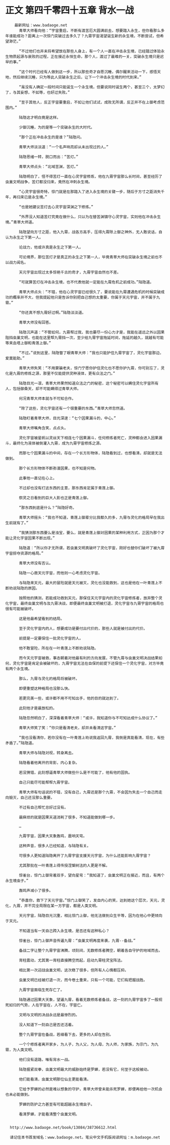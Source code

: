 # 正文 第四千零四十五章 背水一战
        最新网址：www.badaoge.net
          青草大师看向他：“宇宙重启，不断有渡苦厄大圆满前去，想要踏入永生，但你看那么多年谁能成功？距离上一次惊门突破过去多久了？九霄宇宙渴望诞生新的永生境，不断尝试，但希望渺茫。”
      
          “不过他们也并未将希望放在那些人身上，有一个人一直在冲击永生境，已经踏过体验永生物质起源与衰败的过程，正在接近永恒生命，那个人，渡过了最难的一关，突破永生境只是迟早的事。”
      
          “这个时代已经有人做到这一步，所以那些奇才自愿沉睡，偶尔醒来活动一下，感悟天地，然后继续沉睡，只为等此人突破永生之后，让下一个冲击永生境的时代到来。”
      
          “虽没有人确定一段时间只能诞生一个永生境，但要说同时诞生两个，甚至三个，太梦幻了，与其妄想，不如等，也好过失败。”
      
          “至于其他人，反正宇宙要重启，不如让他们试试，成败无所谓，反正并不在上御考虑范围内。”
      
          陆隐这才明白竟是这样。
      
          少御沉睡，为的是等一个突破永生的大时代。
      
          “那个正在冲击永生的是谁？”陆隐问。
      
          青草大师淡淡道：“一个名声响亮却从未出现过的人。”
      
          陆隐思绪一转，脱口而出：“苦灯。”
      
          青草大师点头：“北域苦渊，苦灯。”
      
          陆隐明白了，怪不得苦灯一直在心灵宇宙修炼，他在九霄宇宙那么长时间，甚至经历了虫巢文明战争，苦灯都没归来，竟然在冲刺永生境。
      
          “心灵宇宙很奇特，惊门就是在那踏入了进入永生境的关键一步，随后于方寸之距消失千年，再归来已是永生境。”
      
          “也是她建议苦灯去心灵宇宙深渊之下修炼。”
      
          “外界没人知道苦灯究竟在做什么，只以为在替苦渊镇守心灵宇宙，实则他在冲击永生境。”青草大师道。
      
          陆隐望向方寸之距，他入九霄，战各方高手，压得九霄除上御之神外，无人敢说话，自认为永生之下第一人。
      
          论战力，他或许真是永生之下第一人。
      
          可论境界，那位苦灯才是真正的永生之下第一人，毕竟青草大师在突破永生境之前也不以战力闻名。
      
          天元宇宙出现过太多惊艳千古的奇才，九霄宇宙自然也不差。
      
          “可就算苦灯在冲击永生境，也不代表他就一定能在九霄危机之前成功。”陆隐道。
      
          青草大师点头：“不错，他在心灵宇宙已经很久了，要说能在九霄遭遇危机的时候突破成功的概率并不大，但我提起他只是告诉你别把自己想的太重要，你属于天元宇宙，并不属于九霄。”
      
          “你还真不想九霄好过啊。”陆隐淡淡道。
      
          青草大师没有回答。
      
          陆隐沉声道：“不管如何，九霄帮过我，我也要尽一份心力才是，我能在遥远之外以因果阻挡虫巢文明，也能在这里帮九霄挡一次，至少给九霄宇宙拖延时间，拖延的越久，就越有可能等来血塔上御和青莲上御。”
      
          “不过。”说到这里，陆隐瞥了眼青草大师：“我也只能护住九霄宇宙了，灵化宇宙那边，爱莫能助。”
      
          青草大师失笑：“不用蒙骗老夫，惊门宁愿你护住灵化也不愿你护九霄，你可别忘了，灵化是九霄的修炼之源，那里不仅能提供灵种液体，更有众法之门。”
      
          陆隐目光一凛，青草大师果然知道众法之门的秘密，这个秘密可以瞒住灵化宇宙所有人，包括御桑天，却不可能瞒得过青草大师。
      
          何况青草大师本就与不可知合作。
      
          “除了这些，灵化宇宙还有一个很重要的东西。”青草大师忽然道。
      
          陆隐盯着青草大师，目光深邃：“七个因果漏斗的，中心。”
      
          青草大师嘴角含笑，点点头。
      
          灵化宇宙被星帆以灵丝天下相连七个因果漏斗，任何修炼者死亡，灵种都会进入因果漏斗，最终化为液体被倒灌入九霄，成为九霄宇宙修炼之源。
      
          而那七个因果漏斗的中间，存在一个长方形物体，陆隐看到过，也想看清，却就是无法做到。
      
          那个长方形物体不断弥漫因果，也不知是何物。
      
          此事他一直记在心上。
      
          不过却也没有打这东西的主意，那东西肯定属于青莲上御。
      
          祭灵之日看到的巨大人影也正是青莲上御。
      
          “那东西到底是什么？”陆隐好奇。
      
          青草大师摇头：“我也不知道，青莲上御辈分比我都久的多，九霄与灵化的格局早在我出生前就有了。”
      
          “我猜测那东西要么是浊宝，要么，就是青莲上御对因果的某种利用方式，正因为那个才能让灵化宇宙因果不断出现。”
      
          陆隐道：“所以你才无所谓，若虫巢文明真破坏了灵化宇宙，刚好也替你们破坏了被九霄宇宙掠夺资源的格局。”
      
          青草大师没有否认。
      
          陆隐一心救天元宇宙，而他则一心考虑灵化宇宙。
      
          与陆隐来天元，最大的冒险就是天元被灭，灵化也没能救到，这也是他在一叶青莲上不断劝说陆隐的原因。
      
          按照他的猜测，若能成功救到天元，那保住天元宇宙内的灵化宇宙修炼者，放弃整个灵化宇宙，最终虫巢文明与及九霄决战，即便最终虫巢文明被打退，灵化宇宙与九霄宇宙的格局也很有可能被破坏。
      
          这是他最希望看到的结局。
      
          至于灵化宇宙内的人，想要成功是要付出代价的，那些人就是被付出的代价。
      
          前提是一定要保住一批灵化宇宙的人。
      
          他不敢冒险，所在在一叶青莲上不断劝说陆隐。
      
          而今天元宇宙被救，事态朝着对他最有利的方向发展，不管九霄与虫巢文明决战结果如何，灵化宇宙是肯定会被破坏的，九霄宇宙无法在自保的前提下还保住一个灵化宇宙，对方毕竟有两个永生境。
      
          那么，九霄与灵化的格局将被破坏。
      
          即便重塑这种格局也没那么快。
      
          若更完美一些，或许都不用不可知出手，他的目的就达到了。
      
          此刻他才是最放松的。
      
          陆隐忽然明白了，深深看着青草大师：“或许，我知道你与不可知达成什么协议了。”
      
          青草大师笑了笑：“你只是看清老夫，却并未看清这宇宙。”
      
          “我也没看清你，若你没有在一叶青莲上劝说我返回九霄，我倒是真能看清，现在，有些矛盾了。”陆隐道。
      
          青草大师与陆隐对视，转身离去。
      
          陆隐看着他离开的背影，内心复杂。
      
          若没猜错，此刻想逼青草大师做些什么是不可能了，他有他的固执。
      
          自己只能尽可能帮帮九霄宇宙。
      
          青草大师有句话说的不错，没有自己，九霄还是那个九霄，不会因为失去一个自己而走向毁灭，自己还没那么重要。
      
          不过有自己帮忙总好过没有。
      
          最麻烦的就是因果天道消耗了很多，不知道能做到哪一步。
      
          …
      
          九霄宇宙，因果大天象轰鸣，震响天穹。
      
          这种声音，很多人已经知道，与陆隐有关。
      
          可很多人更知道陆隐离开了九霄宇宙支援天元宇宙，为什么还能影响九霄宇宙？
      
          尤其那批在一叶青莲上得传授涅槃树法的人更是不解。
      
          惊雀台，惊门上御背着双手，望向星穹：“我知道了，虫巢文明正在接近，而且，有两个永生境虫子。”
      
          轰鸣声减小了很多。
      
          “恭喜你，救下了天元宇宙。”惊门上御笑了，发自内心的笑，达到她这个层次，天元，灵化，九霄，并不完全局限在某一方宇宙，都是人类文明。
      
          天元宇宙，陆隐目光沉重，相比惊门上御，他无法做到众生平等，因为在他心中更倾向于天元。
      
          不知道当有一天自己跨入永生境，是否还有这种私心？
      
          惊雀台，惊门上御声音传遍九霄：“虫巢文明再度来袭，九霄--备战。”
      
          备战二字让整个九霄宇宙沸腾，顷刻间，无数修炼者腾空，朝着各自守护的地域而去。
      
          宵柱震动，尤其第一宵柱直接腾空而起，启动九霄柱灵宝阵法。
      
          相比第一次迎战虫巢文明，这次稳了很多，但所有人心情都压抑。
      
          虫巢文明已经被打退一次，而今卷土重来，只有一个可能，它们有把握战胜。
      
          九霄宇宙面临生死存亡了。
      
          陆隐通过因果大天象，望遍九霄，看着无数修炼者备战，这一刻的九霄宇宙多了一股视死如归的气势，人在宇宙在，人不在，宇宙亡。
      
          文明与文明的决战永远是最惨烈的。
      
          没人知道下一刻自己是否还活着。
      
          整个九霄宇宙在备战，若细看下去，更多的人却在告别。
      
          一个个修炼者离开家乡，为人子，为人父，为人母，为人师，为家族，为宗门，为九霄，为人类文明。
      
          他们没有退路，唯有背水一战。
      
          陆隐握紧双拳，虫巢文明最大的威胁始终是罗蝉，若没有它，何至于这般被动。
      
          他们能看清，虫巢文明那位仙主更能看清。
      
          它给予罗蝉的必然是难以想象的守护，青草大师曾未能杀死罗蝉，即便再给他一次机会也未必能做到。
      
          罗蝉的防护之力甚至有可能超越永生境虫子。
      
          看清罗蝉，才能看清整个虫巢文明。
      
      
      http://www.badaoge.net/book/13084/38736612.html
      
      请记住本书首发域名：www.badaoge.net。笔尖中文手机版阅读网址：m.badaoge.net